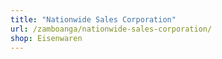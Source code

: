 ```yaml
---
title: "Nationwide Sales Corporation"
url: /zamboanga/nationwide-sales-corporation/
shop: Eisenwaren
---
```

